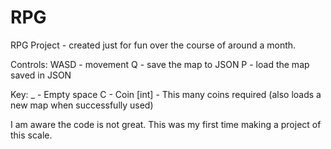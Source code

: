 # RPG
RPG Project - created just for fun over the course of around a month.

Controls:
WASD - movement
Q - save the map to JSON
P - load the map saved in JSON

Key:
_ - Empty space
C - Coin
[int] - This many coins required (also loads a new map when successfully used)

I am aware the code is not great. This was my first time making a project of this scale.
